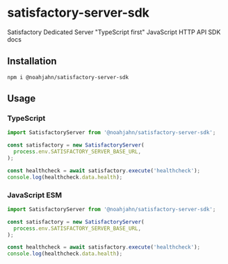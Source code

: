 # satisfactory-server-sdk

Satisfactory Dedicated Server "TypeScript first" JavaScript HTTP API SDK docs

## Installation

```shell
npm i @noahjahn/satisfactory-server-sdk
```

## Usage

### TypeScript

```typescript
import SatisfactoryServer from '@noahjahn/satisfactory-server-sdk';

const satisfactory = new SatisfactoryServer(
  process.env.SATISFACTORY_SERVER_BASE_URL,
);

const healthcheck = await satisfactory.execute('healthcheck');
console.log(healthcheck.data.health);
```

### JavaScript ESM

```javascript
import SatisfactoryServer from '@noahjahn/satisfactory-server-sdk';

const satisfactory = new SatisfactoryServer(
  process.env.SATISFACTORY_SERVER_BASE_URL,
);

const healthcheck = await satisfactory.execute('healthcheck');
console.log(healthcheck.data.health);
```
